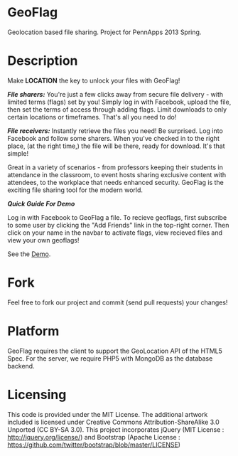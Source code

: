 GeoFlag
=======

Geolocation based file sharing. Project for PennApps 2013 Spring.

Description
=======
Make **LOCATION** the key to unlock your files with GeoFlag! 

***File sharers:*** You're just a few clicks away from secure file delivery - 
with limited terms (flags) set by you! 
Simply log in with Facebook, upload the file, then set the terms of access through adding flags. 
Limit downloads to only certain locations or timeframes. 
That's all you need to do! 

***File receivers:*** Instantly retrieve the files you need! Be surprised.
Log into Facebook and follow some sharers. 
When you've checked in to the right place, (at the right time,) the file will be there, ready for download. 
It's that simple! 

Great in a variety of scenarios - from professors keeping their students in attendance in the classroom, to event hosts sharing exclusive content
 with attendees, to the workplace that needs enhanced security. 
 GeoFlag is the exciting file sharing tool for the modern world. 

***Quick Guide For Demo***

Log in with Facebook to GeoFlag a file. 
To recieve geoflags, first subscribe to some user by clicking the "Add Friends" link in the top-right corner. 
Then click on your name in the navbar to activate flags, view recieved files and view your own geoflags!

See the [Demo](http://geoflag.railgun.in/).

Fork
=======
Feel free to fork our project and commit (send pull requests) your changes! 

Platform
=======
GeoFlag requires the client to support the GeoLocation API of the HTML5 Spec. 
For the server, we require PHP5 with MongoDB as the database backend.

Licensing
=======
This code is provided under the MIT License. 
The additional artwork included is licensed under Creative Commons Attribution-ShareAlike 3.0 Unported (CC BY-SA 3.0).
This project incorporates jQuery (MIT License : http://jquery.org/license/) and Bootstrap (Apache License : https://github.com/twitter/bootstrap/blob/master/LICENSE)